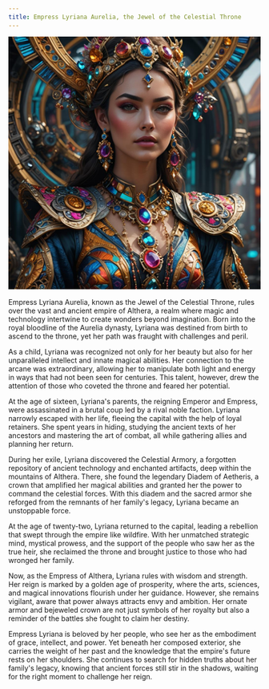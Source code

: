 ```yaml
---
title: Empress Lyriana Aurelia, the Jewel of the Celestial Throne
---
```


![lyriana-aurelia](/assets/images/characters/lyriana-aurelia.jpg)

Empress Lyriana Aurelia, known as the Jewel of the Celestial Throne, rules over the vast and ancient empire of Althera, a realm where magic and technology intertwine to create wonders beyond imagination. Born into the royal bloodline of the Aurelia dynasty, Lyriana was destined from birth to ascend to the throne, yet her path was fraught with challenges and peril.

As a child, Lyriana was recognized not only for her beauty but also for her unparalleled intellect and innate magical abilities. Her connection to the arcane was extraordinary, allowing her to manipulate both light and energy in ways that had not been seen for centuries. This talent, however, drew the attention of those who coveted the throne and feared her potential.

At the age of sixteen, Lyriana's parents, the reigning Emperor and Empress, were assassinated in a brutal coup led by a rival noble faction. Lyriana narrowly escaped with her life, fleeing the capital with the help of loyal retainers. She spent years in hiding, studying the ancient texts of her ancestors and mastering the art of combat, all while gathering allies and planning her return.

During her exile, Lyriana discovered the Celestial Armory, a forgotten repository of ancient technology and enchanted artifacts, deep within the mountains of Althera. There, she found the legendary Diadem of Aetheris, a crown that amplified her magical abilities and granted her the power to command the celestial forces. With this diadem and the sacred armor she reforged from the remnants of her family's legacy, Lyriana became an unstoppable force.

At the age of twenty-two, Lyriana returned to the capital, leading a rebellion that swept through the empire like wildfire. With her unmatched strategic mind, mystical prowess, and the support of the people who saw her as the true heir, she reclaimed the throne and brought justice to those who had wronged her family.

Now, as the Empress of Althera, Lyriana rules with wisdom and strength. Her reign is marked by a golden age of prosperity, where the arts, sciences, and magical innovations flourish under her guidance. However, she remains vigilant, aware that power always attracts envy and ambition. Her ornate armor and bejeweled crown are not just symbols of her royalty but also a reminder of the battles she fought to claim her destiny.

Empress Lyriana is beloved by her people, who see her as the embodiment of grace, intellect, and power. Yet beneath her composed exterior, she carries the weight of her past and the knowledge that the empire's future rests on her shoulders. She continues to search for hidden truths about her family's legacy, knowing that ancient forces still stir in the shadows, waiting for the right moment to challenge her reign.
